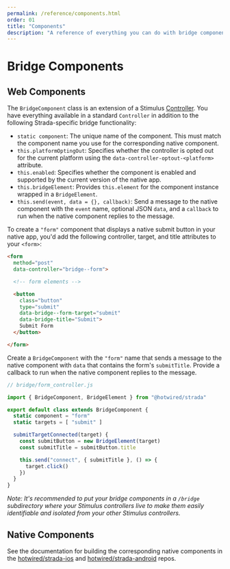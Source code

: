 ```yaml
---
permalink: /reference/components.html
order: 01
title: "Components"
description: "A reference of everything you can do with bridge components."
---
```


# Bridge Components

## Web Components

The `BridgeComponent` class is an extension of a Stimulus [Controller](https://stimulus.hotwired.dev/reference/controllers). You have everything available in a standard `Controller` in addition to the following Strada-specific bridge functionality:

* `static component`: The unique name of the component. This must match the component name you use for the corresponding native component.
* `this.platformOptingOut`: Specifies whether the controller is opted out for the current platform using the `data-controller-optout-<platform>` attribute.
* `this.enabled`: Specifies whether the component is enabled and supported by the current version of the native app.
* `this.bridgeElement`: Provides `this.element` for the component instance wrapped in a `BridgeElement`.
* `this.send(event, data = {}, callback)`: Send a message to the native component with the `event` name, optional JSON `data`, and a `callback` to run when the native component replies to the message.

To create a `"form"` component that displays a native submit button in your native app, you'd add the following controller, target, and title attributes to your `<form>`:

```html
<form
  method="post"
  data-controller="bridge--form">

  <!-- form elements -->

  <button
    class="button"
    type="submit"
    data-bridge--form-target="submit"
    data-bridge-title="Submit">
    Submit Form
  </button>

</form>
```

Create a `BridgeComponent` with the `"form"` name that sends a message to the native component with `data` that contains the form's `submitTitle`. Provide a callback to run when the native component replies to the message.

```javascript
// bridge/form_controller.js

import { BridgeComponent, BridgeElement } from "@hotwired/strada"

export default class extends BridgeComponent {
  static component = "form"
  static targets = [ "submit" ]

  submitTargetConnected(target) {
    const submitButton = new BridgeElement(target)
    const submitTitle = submitButton.title

    this.send("connect", { submitTitle }, () => {
      target.click()
    })
  }
}
```

_Note: It's recommended to put your bridge components in a `/bridge` subdirectory where your Stimulus controllers live to make them easily identifiable and isolated from your other Stimulus controllers._

## Native Components

See the documentation for building the corresponding native components in the [hotwired/strada-ios](https://github.com/hotwired/strada-ios/blob/main/docs/BUILD-COMPONENTS.md) and [hotwired/strada-android](https://github.com/hotwired/strada-android/blob/main/docs/BUILD-COMPONENTS.md) repos.

<br/>
